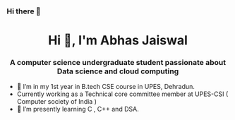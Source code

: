 ### Hi there 👋
<h1 align="center">Hi 👋, I'm Abhas Jaiswal</h1>
<h3 align="center">A computer science undergraduate student passionate about Data science and cloud computing </h3>
 
- 🔭 I’m in my 1st year in B.tech CSE course in UPES, Dehradun.
- Currently working as a Technical core committee member at UPES-CSI ( Computer society of India ) 
- 🌱 I’m presently learning C , C++ and DSA. 
 
